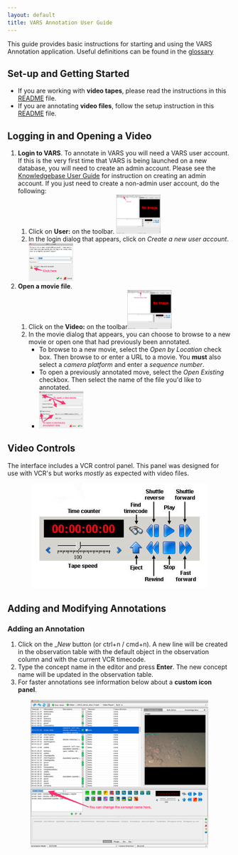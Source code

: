 ```yaml
---
layout: default
title: VARS Annotation User Guide
---
```


This guide provides basic instructions for starting and using the VARS Annotation application. Useful definitions can be found in the [glossary](glossary.html)

## Set-up and Getting Started

- If you are working with __video tapes__, please read the instructions in this [README](https://github.com/hohonuuli/vars/tree/master/vars-standalone/src/main/assembly/files) file.
- If you are annotating __video files__, follow the setup instruction in this [README](https://github.com/hohonuuli/vars/tree/videofile-jdk8/vars-standalone/src/main/assembly/files) file.

## Logging in and Opening a Video

1. __Login to VARS__. To annotate in VARS you will need a VARS user account. If this is the very first time that VARS is being launched on a new database, you will need to create an admin account. Please see the [Knowledgebase User Guide](knowledgebase_userguide.html) for instruction on creating an admin account. If you just need to create a non-admin user account, do the following:
    1. Click on __User:__ on the toolbar. [<img width="100" src="images/annotation_app2.png">](images/annotation_app2.png)
    2. In the login dialog that appears, click on _Create a new user account_. [<img width="100" src="images/annotation_app_userlogin2.png">](images/annotation_app_userlogin2.png)
2. __Open a movie file__.  
    1. Click on the __Video:__ on the toolbar[<img width="100" src="images/annotation_app3.png">](images/annotation_app3.png)
    2. In the movie dialog that appears, you can choose to browse to a new movie or open one that had previously been annotated.
        - To browse to a new movie, select the _Open by Location_ check box. Then browse to or enter a URL to a movie. You __must__ also select a _camera platform_ and enter a _sequence number_.
        - To open a previously annotated move, select the _Open Existing_ checkbox. Then select the name of the file you'd like to annotated.
        - [<img width="100" src="images/annotation_app_moviedialog.png">](images/annotation_app_moviedialog.png)

## Video Controls
The interface includes a VCR control panel. This panel was designed for use with VCR's but works _mostly_ as expected with video files.  

<p align="center">
    <img src="images/annotation_vcr_control.jpg" />
</p>

## Adding and Modifying Annotations

### Adding an Annotation

1. Click on the __New_ button (or ctrl+n / cmd+n). A new line will be created in the observation table with the default object in the observation column and with the current VCR timecode.
2. Type the concept name in the editor and press __Enter__. The new concept name will be updated in the observation table.
3. For faster annotations see information below about a __custom icon panel__.

<p align="center">
    <a href="images/annotation_app4.png"><img width="400" src="images/annotation_app4.png" /></a>
</p>